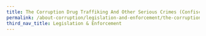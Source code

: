 ```yaml
---
title: The Corruption Drug Traffiking And Other Serious Crimes (Confiscation of Benefits) Act (CAP65A)
permalink: /about-corruption/legislation-and-enforcement/the-corruption-drug-traffiking-and-other-serious-crimes-act/
third_nav_title: Legislation & Enforcement
---
```

